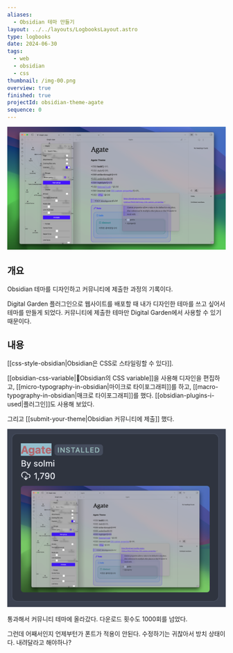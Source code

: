 ```yaml
---
aliases:
  - Obsidian 테마 만들기
layout: ../../layouts/LogbooksLayout.astro
type: logbooks
date: 2024-06-30
tags:
  - web
  - obsidian
  - css
thumbnail: /img-00.png
overview: true
finished: true
projectId: obsidian-theme-agate
sequence: 0
---
```

![](../../assets/img-00.png)
## 개요
Obsidian 테마를 디자인하고 커뮤니티에 제출한 과정의 기록이다.

Digital Garden 플러그인으로 웹사이트를 배포할 때 내가 디자인한 테마를 쓰고 싶어서 테마를 만들게 되었다. 커뮤니티에 제출한 테마만 Digital Garden에서 사용할 수 있기 때문이다.

## 내용
[[css-style-obsidian|Obsidian은 CSS로 스타일링할 수 있다]].

[[obsidian-css-variable|Obsidian의 CSS variable]]을 사용해 디자인을 편집하고, [[micro-typography-in-obsidian|마이크로 타이포그래피]]를 하고, [[macro-typography-in-obsidian|매크로 타이포그래피]]를 했다. [[obsidian-plugins-i-used|플러그인]]도 사용해 보았다.

그리고 [[submit-your-theme|Obsidian 커뮤니티에 제출]] 했다.

![](../../assets/img-01.png)

통과해서 커뮤니티 테마에 올라갔다. 다운로드 횟수도 1000회를 넘었다.

그런데 어째서인지 언제부턴가 폰트가 적용이 안된다. 수정하기는 귀찮아서 방치 상태이다. 내려달라고 해야하나?
